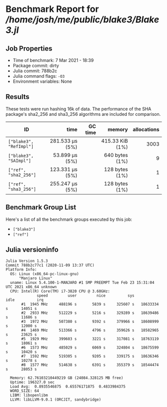 # Benchmark Report for */home/josh/me/public/blake3/Blake3.jl*

## Job Properties
* Time of benchmark: 7 Mar 2021 - 18:39
* Package commit: dirty
* Julia commit: 788b2c
* Julia command flags: `-O3`
* Environment variables: None

## Results
These tests were run hashing 16k of data.  The performance of the SHA package's sha2_256 and sha3_256 algorithms are included for comparison.

| ID                      | time            | GC time | memory          | allocations |
|-------------------------|----------------:|--------:|----------------:|------------:|
| `["blake3", "RefImpl"]` | 281.533 μs (5%) |         | 415.33 KiB (1%) |        3003 |
| `["blake3", "SAImpl"]`  |  53.899 μs (5%) |         |  640 bytes (1%) |           9 |
| `["ref", "sha2_256"]`   | 123.331 μs (5%) |         |  128 bytes (1%) |           1 |
| `["ref", "sha3_256"]`   | 255.247 μs (5%) |         |  128 bytes (1%) |           1 |

## Benchmark Group List
Here's a list of all the benchmark groups executed by this job:

- `["blake3"]`
- `["ref"]`

## Julia versioninfo
```
Julia Version 1.5.3
Commit 788b2c77c1 (2020-11-09 13:37 UTC)
Platform Info:
  OS: Linux (x86_64-pc-linux-gnu)
      "Manjaro Linux"
  uname: Linux 5.4.100-1-MANJARO #1 SMP PREEMPT Tue Feb 23 15:31:04 UTC 2021 x86_64 unknown
  CPU: Intel(R) Core(TM) i7-3820 CPU @ 3.60GHz:
              speed         user         nice          sys         idle          irq
       #1  1945 MHz     488196 s       5839 s     325607 s   18633334 s      14051 s
       #2  2933 MHz     512229 s       5216 s     329289 s   18639486 s      11686 s
       #3  1972 MHz     507380 s       9392 s     379966 s   18608999 s      12000 s
       #4  1469 MHz     513366 s       4796 s     359626 s   18582965 s      23625 s
       #5  1929 MHz     399603 s       3221 s     317081 s   18763119 s      18061 s
       #6  1573 MHz     485029 s       6069 s     324804 s   18675599 s      10420 s
       #7  1592 MHz     519305 s       9205 s     339175 s   18636346 s      10278 s
       #8  1577 MHz     514638 s       6391 s     355379 s   18544474 s      28053 s

  Memory: 62.76103210449219 GB (24084.328125 MB free)
  Uptime: 196327.0 sec
  Load Avg:  0.8935546875  0.65576171875  0.4833984375
  WORD_SIZE: 64
  LIBM: libopenlibm
  LLVM: libLLVM-9.0.1 (ORCJIT, sandybridge)
```